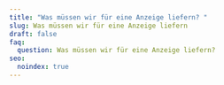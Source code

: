```yaml
---
title: "Was müssen wir für eine Anzeige liefern? "
slug: Was müssen wir für eine Anzeige liefern
draft: false
faq:
  question: Was müssen wir für eine Anzeige liefern?
seo:
  noindex: true
---
```

